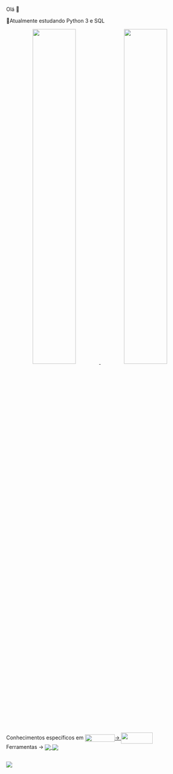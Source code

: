 Olá 👋

🎇Atualmente estudando Python 3 e SQL
<div align="center">
  <a href="https://github.com/Renan44">
  <img width="48%" src="https://github-readme-stats.vercel.app/api?username=Renan44&show_icons=true&theme=dark&include_all_commits=true&count_private=true"/>
  <img width="48%" src="https://github-readme-stats.vercel.app/api/top-langs/?username=Renan44&layout=compact&langs_count=7&theme=dark"/></a>
</div>
<br>
<div style="display:inline-block;align="center";">
Conhecimentos específicos em
<a href="https://github.com/Renan44">
<img align="center" height="20" width="80"  src="https://img.shields.io/badge/Python-FFD43B?style=for-the-badge&logo=python&logoColor=blue">->
<img align="center" height="30" width="85" src= "https://img.shields.io/badge/Selenium-43B02A?style=for-the-badge&logo=Selenium&logoColor=white"></a>
</div>
<br>
<div style="display:inline-block;">
Ferramentas -> 
<a href="https://github.com/Renan44">
<img align="center" src="https://img.shields.io/badge/VSCode-0078D4?style=for-the-badge&logo=visual%20studio%20code&logoColor=white"> 
<img align="center" src="https://img.shields.io/badge/PyCharm-000000.svg?&style=for-the-badge&logo=PyCharm&logoColor=white"></a>
</div>
 

##

<div>
   <a href="https://instagram.com/renan.reis44" target="_blank"><img src="https://img.shields.io/badge/-Instagram-%23E4405F?style=for-the-badge&logo=instagram&logoColor=white" target="_blank"></a>

</div>

